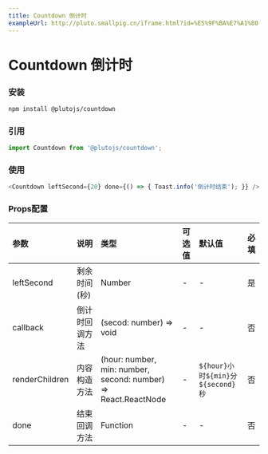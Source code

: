 ```yaml
---
title: Countdown 倒计时
exampleUrl: http://pluto.smallpig.cn/iframe.html?id=%E5%9F%BA%E7%A1%80-countdown-%E5%80%92%E8%AE%A1%E6%97%B6--story-1
---
```


# Countdown 倒计时

### 安装
``` bash
npm install @plutojs/countdown 
```

### 引用
``` js
import Countdown from '@plutojs/countdown';
```

### 使用
``` js
<Countdown leftSecond={20} done={() => { Toast.info('倒计时结束'); }} />
```

### Props配置
| 参数 | 说明 | 类型 | 可选值 | 默认值 | 必填 |
| :-- | :-- | :-- | :-- | :-- | :--: |
| leftSecond | 剩余时间(秒) | Number | - | - | 是 |
| callback | 倒计时回调方法 | (secod: number) => void | - | - | 否 |
| renderChildren | 内容构造方法 | (hour: number, min: number, second: number) => React.ReactNode | - | `${hour}小时${min}分${second}秒` | 否 |
| done | 结束回调方法 | Function | - | - | 否 |